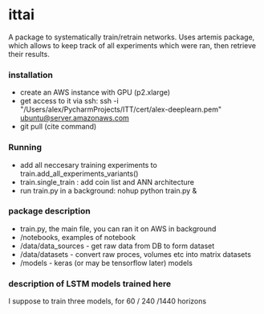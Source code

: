 # ittai
A package to systematically train/retrain networks.
Uses artemis package, which allows to keep track of all experiments which were ran, then retrieve their results.


### installation
- create an AWS instance with GPU (p2.xlarge)
- get access to it via ssh:
ssh -i "/Users/alex/PycharmProjects/ITT/cert/alex-deeplearn.pem" ubuntu@server.amazonaws.com
- git pull (cite command)


### Running
- add all neccesary training experiments to train.add_all_experiments_variants()
- train.single_train : add coin list and ANN architecture
- run train.py in a background:     nohup python train.py &


### package description
- train.py, the main file, you can ran it on AWS in background
- /notebooks, examples of notebook
- /data/data_sources - get raw data from DB to form dataset
- /data/datasets - convert raw proces, volumes etc into matrix datasets
- /models - keras (or may be tensorflow later) models


### description of LSTM models trained here
I suppose to train three models, for 60 / 240 /1440 horizons